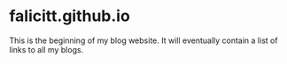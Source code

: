 # falicitt.github.io

This is the beginning of my blog website.
It will eventually contain a list of links to all my blogs.
